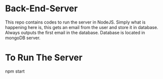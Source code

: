 # Back-End-Server

This repo contains codes to run the server in NodeJS.
Simply what is happening here is, this gets an email from the user and store it in database.
Always outputs the first email in the database.
Database is located in mongoDB server. 

# To Run The Server
npm start
